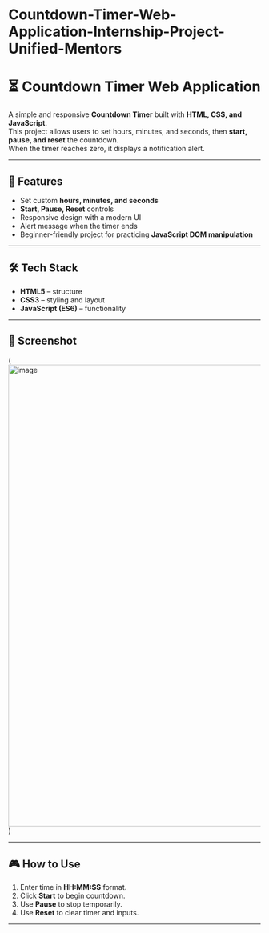 ﻿# Countdown-Timer-Web-Application-Internship-Project-Unified-Mentors

# ⏳ Countdown Timer Web Application

A simple and responsive **Countdown Timer** built with **HTML, CSS, and JavaScript**.  
This project allows users to set hours, minutes, and seconds, then **start, pause, and reset** the countdown.  
When the timer reaches zero, it displays a notification alert.

---

## 🚀 Features
- Set custom **hours, minutes, and seconds**
- **Start, Pause, Reset** controls
- Responsive design with a modern UI
- Alert message when the timer ends
- Beginner-friendly project for practicing **JavaScript DOM manipulation**

---

## 🛠️ Tech Stack
- **HTML5** – structure  
- **CSS3** – styling and layout  
- **JavaScript (ES6)** – functionality  

---

## 📸 Screenshot  
(<img width="1910" height="923" alt="image" src="https://github.com/user-attachments/assets/3c34f398-c3e7-46ce-b6a2-ae3f810458fc" />
)

---

## 🎮 How to Use
1. Enter time in **HH:MM:SS** format.  
2. Click **Start** to begin countdown.  
3. Use **Pause** to stop temporarily.  
4. Use **Reset** to clear timer and inputs.  

---

